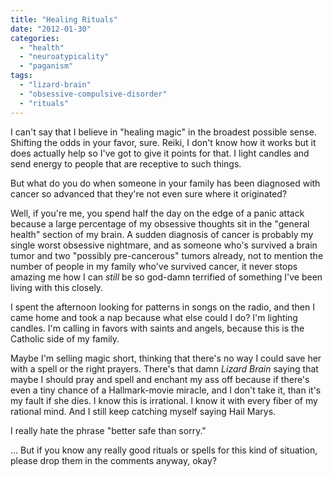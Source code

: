 ```yaml
---
title: "Healing Rituals"
date: "2012-01-30"
categories: 
  - "health"
  - "neuroatypicality"
  - "paganism"
tags: 
  - "lizard-brain"
  - "obsessive-compulsive-disorder"
  - "rituals"
---
```


I can't say that I believe in "healing magic" in the broadest possible sense. Shifting the odds in your favor, sure. Reiki, I don't know how it works but it does actually help so I've got to give it points for that. I light candles and send energy to people that are receptive to such things.

But what do you do when someone in your family has been diagnosed with cancer so advanced that they're not even sure where it originated?

Well, if you're me, you spend half the day on the edge of a panic attack because a large percentage of my obsessive thoughts sit in the "general health" section of my brain. A sudden diagnosis of cancer is probably my single worst obsessive nightmare, and as someone who's survived a brain tumor and two "possibly pre-cancerous" tumors already, not to mention the number of people in my family who've survived cancer, it never stops amazing me how I can _still_ be so god-damn terrified of something I've been living with this closely.

I spent the afternoon looking for patterns in songs on the radio, and then I came home and took a nap because what else could I do? I'm lighting candles. I'm calling in favors with saints and angels, because this is the Catholic side of my family.

Maybe I'm selling magic short, thinking that there's no way I could save her with a spell or the right prayers. There's that damn _Lizard Brain_ saying that maybe I should pray and spell and enchant my ass off because if there's even a tiny chance of a Hallmark-movie miracle, and I don't take it, than it's my fault if she dies. I know this is irrational. I know it with every fiber of my rational mind. And I still keep catching myself saying Hail Marys.

I really hate the phrase "better safe than sorry."

... But if you know any really good rituals or spells for this kind of situation, please drop them in the comments anyway, okay?

